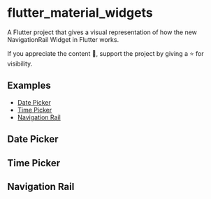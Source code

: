 # flutter_material_widgets

A Flutter project that gives a visual representation of how the new NavigationRail Widget in Flutter works.


If you appreciate the content 📖, support the project by giving a ⭐ for visibility.


## Examples

- [Date Picker](#datepicker)
- [Time Picker](#timepicker)
- [Navigation Rail](#navigationrail)


## Date Picker

## Time Picker

## Navigation Rail